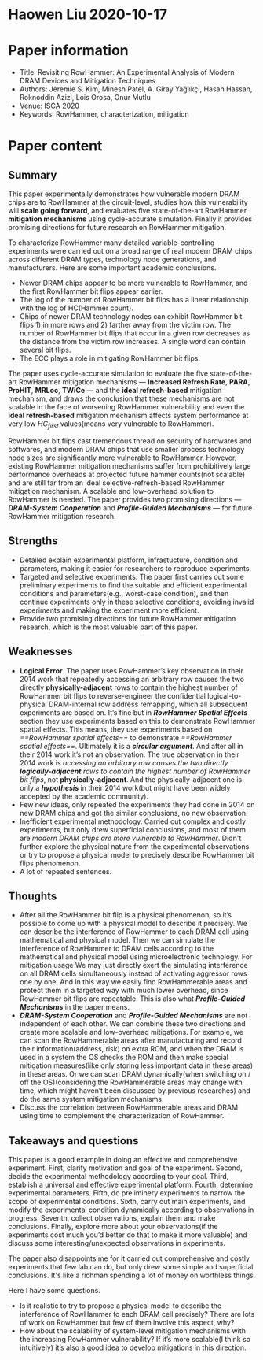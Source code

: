 # Haowen Liu  2020-10-17

# Paper information

- Title: Revisiting RowHammer: An Experimental Analysis of Modern DRAM Devices and Mitigation Techniques
- Authors: Jeremie S. Kim, Minesh Patel, A. Giray Yağlıkçı, Hasan Hassan, Roknoddin Azizi, Lois Orosa, Onur Mutlu
- Venue: ISCA 2020
- Keywords: RowHammer, characterization, mitigation

# Paper content

## Summary
This paper experimentally demonstrates how vulnerable modern DRAM chips are to RowHammer at the circuit-level, studies how this vulnerability will **scale going forward**, and evaluates five state-of-the-art RowHammer **mitigation mechanisms** using cycle-accurate simulation. Finally it provides promising directions for future research on RowHammer mitigation.

To characterize RowHammer many detailed variable-controlling experiments were carried out on a broad range of real modern DRAM chips across different DRAM types, technology node generations, and manufacturers. Here are some important academic conclusions.

- Newer DRAM chips appear to be more vulnerable to RowHammer, and the first RowHammer bit flips appear earlier.
- The log of the number of RowHammer bit flips has a linear relationship with the log of HC(Hammer count).
- Chips of newer DRAM technology nodes can exhibit RowHammer bit flips 1) in more rows and 2) farther away from the victim row. The number of RowHammer bit flips that occur in a given row decreases as the distance from the victim row increases. A single word can contain several bit flips.
- The ECC plays a role in mitigating RowHammer bit flips.

The paper uses cycle-accurate simulation to evaluate the five state-of-the-art RowHammer mitigation mechanisms — **Increased Refresh Rate**, **PARA**, **ProHIT**, **MRLoc**, **TWiCe** — and the **ideal refresh-based** mitigation mechanism, and draws the conclusion that these mechanisms are not scalable in the face of worsening RowHammer vulnerability and even the **ideal refresh-based** mitigation mechanism affects system performance at very low $HC_{first}$ values(means very vulnerable to RowHammer).

RowHammer bit flips cast tremendous thread on security of hardwares and softwares, and modern DRAM chips that use smaller process technology node sizes are significantly more vulnerable to RowHammer. However, existing RowHammer mitigation mechanisms suffer from prohibitively large performance overheads at projected future hammer counts(not scalable) and are still far from an ideal selective-refresh-based RowHammer mitigation mechanism. A scalable and low-overhead solution to RowHammer is needed. The paper provides two promising directions — ***DRAM-System Cooperation*** and ***Profile-Guided Mechanisms*** — for future RowHammer mitigation research.

## Strengths

- Detailed explain experimental platform, infrastucture, condition and parameters, making it easier for researchers to reproduce experiments.
- Targeted and selective experiments. The paper first carries out some preliminary experiments to find the suitable and efficient experimental conditions and parameters(e.g., worst-case condition), and then continue experiments only in these selective conditions, avoiding invalid experiments and making the experiment more efficient.
- Provide two promising directions for future RowHammer mitigation research, which is the most valuable part of this paper.

## Weaknesses

- **Logical Error**. The paper uses RowHammer’s key observation in their 2014 work that repeatedly accessing an arbitrary row causes the two directly **physically-adjacent** rows to contain the highest number of RowHammer bit flips to reverse-engineer the confidential logical-to-physical DRAM-internal row address remapping, which all subsequent experiments are based on. It’s fine but in ***RowHammer Spatial Effects*** section they use experiments based on this to demonstrate RowHammer spatial effects. This means, they use experiments based on *==RowHammer spatial effects==* to demonstrate *==RowHammer spatial effects==*. Ultimately it is a ***circular argument***. And after all in their 2014 work it’s not an observation. The true observation in their 2014 work is *accessing an arbitrary row causes the two directly **logically-adjacent** rows to contain the highest number of RowHammer bit flips*, not **physically-adjacent**. And the physically-adjacent one is only a ***hypothesis*** in their 2014 work(but might have been widely accepted by the academic community).
- Few new ideas, only repeated the experiments they had done in 2014 on new DRAM chips and got the similar conclusions, no new observation.
- Inefficient experimental methodology. Carried out complex and costly experiments, but only drew superficial conclusions, and most of them are *modern DRAM chips are more vulnerable to RowHammer*. Didn't further explore the physical nature from the experimental observations or try to propose a physical model to precisely describe RowHammer bit flips phenomenon.
- A lot of repeated sentences.

## Thoughts
- After all the RowHammer bit flip is a physical phenomenon, so it’s possible to come up with a physical model to describe it precisely. We can describe the interference of RowHammer to each DRAM cell using mathematical and physical model. Then we can simulate the interference of RowHammer to DRAM cells according to the mathematical and physical model using microelectronic technology. For mitigation usage We may just directly exert the simulating interference on all DRAM cells simultaneously instead of activating aggressor rows one by one. And in this way we easily find RowHammerable areas and protect them in a targeted way with much lower overhead, since RowHammer bit flips are repeatable. This is also what ***Profile-Guided Mechanisms*** in the paper means.
- ***DRAM-System Cooperation*** and ***Profile-Guided Mechanisms*** are not independent of each other. We can combine these two directions and create more scalable and low-overhead mitigations. For example, we can scan the RowHammerable areas after manufacturing and record their information(address, risk) on extra ROM, and when the DRAM is used in a system the OS checks the ROM and then make special mitigation measures(like only storing less important data in these areas) in these areas. Or we can scan DRAM dynamically(when switching on / off the OS)(considering the RowHammerable areas may change with time, which might haven’t been discussed by previous researches) and do the same system mitigation mechanisms.
- Discuss the correlation between RowHammerable areas and DRAM using time to complement the characterization of RowHammer.

## Takeaways and questions

This paper is a good example in doing an effective and comprehensive experiment. First, clarify motivation and goal of the experiment. Second, decide the experimental methodology according to your goal. Third, establish a universal and effective experimental platform. Fourth, determine experimental parameters. Fifth, do preliminery experiments to narrow the scope of experimental conditions. Sixth, carry out main experiments, and modify the experimental condition dynamically according to observations in progress. Seventh, collect observations, explain them and make conclusions. Finally, explore more about your observations(if the experiments cost much you’d better do that to make it more valuable) and discuss some interesting/unexpected observations in experiments.

The paper also disappoints me for it carried out comprehensive and costly experiments that few lab can do, but only drew some simple and superficial conclusions. It's like a richman spending a lot of money on worthless things.

Here I have some questions.

- Is it realistic to try to propose a physical model to describe the interference of RowHammer to each DRAM cell precisely? There are lots of work on RowHammer but few of them involve this aspect, why?
- How about the scalability of system-level mitigation mechanisms with the increasing RowHammer vulnerability? If it’s more scalable(I think so intuitively) it’s also a good idea to develop mitigations in this direction.

